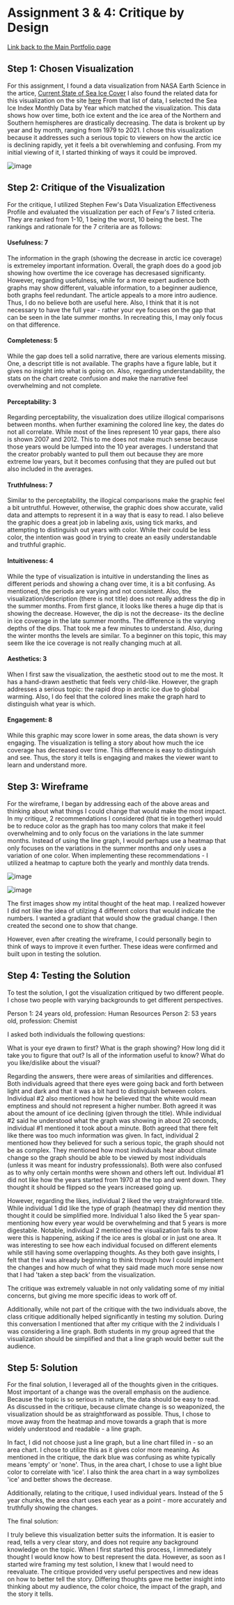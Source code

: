 # Assignment 3 & 4: Critique by Design

[Link back to the Main Portfolio page](README.md)

## Step 1: Chosen Visualization

For this assignment, I found a data visualization from NASA Earth Science in the artice, [Current State of Sea Ice Cover](/https://earth.gsfc.nasa.gov/cryo/data/current-state-sea-ice-cover)
I also found the related data for this visualization on the site [here](/https://masie_web.apps.nsidc.org/pub/DATASETS/NOAA/G02135/seaice_analysis/) From that list of data, I selected the Sea Ice Index Monthly Data by Year which matched the visualization. This data shows how over time, both ice extent and the ice area of the Northern and Southern hemispheres are drastically decreasing. The data is brokent up by year and by month, ranging from 1979 to 2021. I chose this visualization because it addresses such a serious topic to viewers on how the arctic ice is declining rapidly, yet it feels a bit overwhleming and confusing. From my initial viewing of it, I started thinking of ways it could be improved.

![image](/DataVis.png)

## Step 2: Critique of the Visualization
For the critique, I utilized Stephen Few's Data Visualization Effectiveness Profile and evaluated the visualization per each of Few's 7 listed criteria. They are ranked from 1-10, 1 being the worst, 10 being the best. The rankings and rationale for the 7 criteria are as follows:

#### Usefulness: 7
The information in the graph (showing the decrease in arctic ice coverage) is extremeley important information. Overall, the graph does do a good job showing how overtime the ice coverage has decresased significanty. However, regarding usefulness, while for a more expert audience both graphs may show different, valuable information, to a beginner audience, both graphs feel redundant. The article appeals to a more intro audience. Thus, I do no believe both are useful here. Also, I think that it is not necessary to have the full year - rather your eye focuses on the gap that can be seen in the late summer months. In recreating this, I may only focus on that difference. 

#### Completeness: 5
While the gap does tell a solid narrative, there are various elements missing. One, a descript title is not available. The graphs have a figure lable, but it gives no insight into what is going on. Also, regarding understandability, the stats on the chart create confusion and make the narrative feel overwhelming and not complete. 

#### Perceptability: 3
Regarding perceptability, the visualization does utilize illogical comparisons between months. when further examining the colored line key, the dates do not all correlate. While most of the lines represent 10 year gaps, there also is shown 2007 and 2012. This to me does not make much sense because those years would be lumped into the 10 year averages. I understand that the creator probably wanted to pull them out because they are more extreme low years, but it becomes confusing that they are pulled out but also included in the averages. 

#### Truthfulness: 7
Similar to the perceptability, the illogical comparisons make the graphic feel a bit untruthful. However, otherwise, the graphic does show accurate, valid data and attempts to represent it in a way that is easy to read. I also believe the graphic does a great job in labeling axis, using tick marks, and attempting to distinguish out years with color. While their could be less color, the intention was good in trying to create an easily understandable and truthful graphic. 

#### Intuitiveness: 4
While the type of visualization is intuitive in understanding the lines as different periods and showing a chang over time, it is a bit confusing. As mentioned, the periods are varying and not consistent. Also, the visualization/description (there is not title) does not really address the dip in the summer months. From first glance, it looks like theres a huge dip that is showing the decrease. However, the dip is not the decrease- its the decline in ice coverage in the late summer months. The difference is the varying depths of the dips. That took me a few minutes to understand. Also, during the winter months the levels are similar. To a beginner on this topic, this may seem like the ice coverage is not really changing much at all. 

#### Aesthetics: 3
When I first saw the visualization, the aesthetic stood out to me the most. It has a hand-drawn aesthetic that feels very child-like. However, the graph addresses a serious topic: the rapid drop in arctic ice due to global warming. Also, I do feel that the colored lines make the graph hard to distinguish what year is which.

#### Engagement: 8 
While this graphic may score lower in some areas, the data shown is very engaging. The visualization is telling a story about how much the ice coverage has decreased over time. This difference is easy to distinguish and see. Thus, the story it tells is engaging and makes the viewer want to learn and understand more. 

## Step 3: Wireframe
For the wireframe, I began by addressing each of the above areas and thinking about what things I could change that would make the most impact. In my critique, 2 recommendations I considered (that tie in together) would be to reduce color as the graph has too many colors that make it feel overwhelming and to only focus on the variations in the late summer months. Instead of using the line graph, I would perhaps use a heatmap that only focuses on the variations in the summer months and only uses a variation of one color. 
When implementing these recommendations - I utilized a heatmap to capture both the yearly and monthly data trends. 

![image](/Wire1.png)

![image](/Wire2.png)

The first images show my intital thought of the heat map. I realized however I did not like the idea of utilzing 4 different colors that would indicate the numbers. I wanted a gradiant that would show the gradual change. I then created the second one to show that change. 


However, even after creating the wireframe, I could personally begin to think of ways to improve it even further. These ideas were confirmed and built upon in testing the solution.

## Step 4: Testing the Solution

To test the solution, I got the visualization critiqued by two different people. I chose two people with varying backgrounds to get different perspectives. 

Person 1: 24 years old, profession: Human Resources
Person 2: 53 years old, profession: Chemist

I asked both individuals the following questions:

What is your eye drawn to first?
What is the graph showing?
How long did it take you to figure that out?
Is all of the information useful to know?
What do you like/dislike about the visual?

Regarding the answers, there were areas of similarities and differences. Both individuals agreed that there eyes were going back and forth between light and dark and that it was a bit hard to distinguish between colors. Individual #2 also mentioned how he believed that the white would mean emptiness and should not represent a higher number. Both agreed it was about the amount of ice declining (given through the title). While individual #2 said he understood what the graph was showing in about 20 seconds, individual #1 mentioned it took about a minute. Both agreed that there felt like there was too much information was given. In fact, individual 2 mentioned how they believed for such a serious topic, the graph should not be as complex. They mentioned how most individuals hear about climate change so the graph should be able to be viewed by most individuals (unless it was meant for industry professsionals). Both were also confused as to why only certain months were shown and others left out. Individual #1 did not like how the years started from 1970 at the top and went down. They thought it should be flipped so the years increased going up. 

However, regarding the likes, individual 2 liked the very straighforward title. While individual 1 did like the type of graph (heatmap) they did mention they thought it could be simplified more. Individual 1 also liked the 5 year span- mentioning how every year would be overwhelming and that 5 years is more digestable. Notable, individual 2 mentioned the visualization fails to show were this is happening, asking if the ice ares is global or in just one area. It was interesting to see how each individual focused on different elements while still having some overlapping thoughts. As they both gave insights, I felt that the I was already beginning to think through how I could implement the changes and how much of what they said made much more sense now that I had 'taken a step back' from the visualization.

The critique was extremely valuable in not only validating some of my initial concerns, but giving me more specific ideas to work off of. 

Additionally, while not part of the critique with the two individuals above, the class critique additionally helped significantly in testing my solution. During this conversation I mentioned that after my critique with the 2 individuals I was considering a line graph. Both students in my group agreed that the visualization should be simplified and that a line graph would better suit the audience. 


## Step 5: Solution

For the final solution, I leveraged all of the thoughts given in the critiques. Most important of a change was the overall emphasis on the audience. Because the topic is so serious in nature, the data should be easy to read. As discussed in the critique, because climate change is so weaponized, the visualization should be as straightforward as possible. Thus, I chose to move away from the heatmap and move towards a graph that is more widely understood and readable - a line graph. 

In fact, I did not choose just a line graph, but a line chart filled in - so an area chart. I chose to utilize this as it gives color more meaning. As mentioned in the critique, the dark blue was confusing as white typically means 'empty' or 'none'. Thus, in the area chart, I chose to use a light blue color to correlate with 'ice'. I also think the area chart in a way symbolizes 'ice' and better shows the decrease. 

Additionally, relating to the critique, I used individual years. Instead of the 5 year chunks, the area chart uses each year as a point - more accurately and truthfully showing the changes. 

The final solution:


I truly believe this visualization better suits the information. It is easier to read, tells a very clear story, and does not require any background knowledge on the topic. When I first started this process, I immediately thought I would know how to best represent the data. However, as soon as I started wire framing my test solution, I knew that I would need to reevaluate. The critique provided very useful perspectives and new ideas on how to better tell the story. Differing thoughts gave me better insight into thinking about my audience, the color choice, the impact of the graph, and the story it tells.



